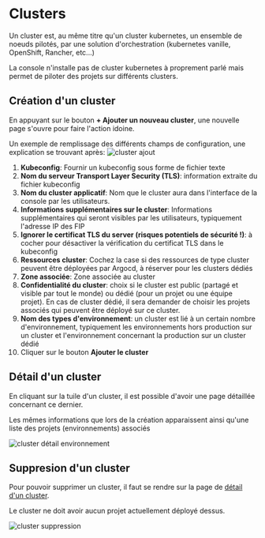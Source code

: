 # Clusters

Un cluster est, au même titre qu'un cluster kubernetes, un ensemble de noeuds pilotés, par une solution d'orchestration (kubernetes vanille, OpenShift, Rancher, etc...)

La console n'installe pas de cluster kubernetes à proprement parlé mais permet de piloter des projets sur différents clusters.

## Création d'un cluster

En appuyant sur le bouton **+ Ajouter un nouveau cluster**, une nouvelle page s'ouvre pour faire l'action idoine.

Un exemple de remplissage des différents champs de configuration, une explication se trouvant après:
![cluster ajout](/img/console_admin/cluster_ajout.png)

1. **Kubeconfig**: Fournir un kubeconfig sous forme de fichier texte
2. **Nom du serveur Transport Layer Security (TLS)**: information extraite du fichier kubeconfig
3. **Nom du cluster applicatif**: Nom que le cluster aura dans l'interface de la console par les utilisateurs.
4. **Informations supplémentaires sur le cluster**: Informations supplémentaires qui seront visibles par les utilisateurs, typiquement l'adresse IP des FIP
5. **Ignorer le certificat TLS du server (risques potentiels de sécurité !)**: à cocher pour désactiver la vérification du certificat TLS dans le kubeconfig
6. **Ressources cluster**: Cochez la case si des ressources de type cluster peuvent être déployées par Argocd, à réserver pour les clusters dédiés
7. **Zone associée**: Zone associée au cluster
8. **Confidentialité du cluster**: choix si le cluster est public (partagé et visible par tout le monde) ou dédié (pour un projet ou une équipe projet). En cas de cluster dédié, il sera demander de choisir les projets associés qui peuvent être déployé sur ce cluster.
9. **Nom des types d'environnement**: un cluster est lié à un certain nombre d'environnement, typiquement les environnements hors production sur un cluster et l'environnement concernant la production sur un cluster dédié
10. Cliquer sur le bouton **Ajouter le cluster**

## Détail d'un cluster

En cliquant sur la tuile d'un cluster, il est possible d'avoir une page détaillée concernant ce dernier.

Les mêmes informations que lors de la création apparaissent ainsi qu'une liste des projets (environnements) associés

![cluster détail environnement](/img/console_admin/cluster_details_env.png)

## Suppresion d'un cluster

Pour pouvoir supprimer un cluster, il faut se rendre sur la page de [détail d'un cluster](#detail-d-un-cluster).

Le cluster ne doit avoir aucun projet actuellement déployé dessus.

![cluster suppression](/img/console_admin/cluster_suppression.png)
